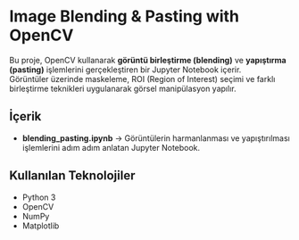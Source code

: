 # Image Blending & Pasting with OpenCV

Bu proje, OpenCV kullanarak **görüntü birleştirme (blending)** ve **yapıştırma (pasting)** işlemlerini gerçekleştiren bir Jupyter Notebook içerir.  
Görüntüler üzerinde maskeleme, ROI (Region of Interest) seçimi ve farklı birleştirme teknikleri uygulanarak görsel manipülasyon yapılır.

## İçerik
- **blending_pasting.ipynb** → Görüntülerin harmanlanması ve yapıştırılması işlemlerini adım adım anlatan Jupyter Notebook.

##  Kullanılan Teknolojiler
- Python 3
- OpenCV
- NumPy
- Matplotlib
